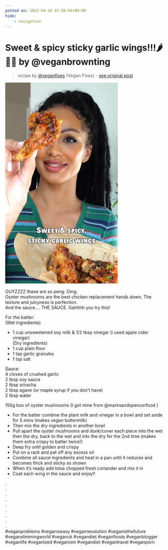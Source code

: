 ```yaml
---
posted on: 2022-04-20 07:36:04+00:00
hide:
    - navigation
---
```


# Sweet & spicy sticky garlic wings!!!🌶🍗🌱 by @veganbrownting  

> recipe by [@veganfixes](https://www.instagram.com/veganfixes/) 
(Vegan Fixes) - [see original post](https://instagram.com/p/CckI6TDpvpp)

![](../img/veganfixes_20-04-2022_0704.png)

  
GUYZZZZ these are so peng. Omg.  
Oyster mushrooms are the best chicken replacement hands down. The texture and juicyness is perfection.  
And the sauce…. THE SAUCE. Gahhhh you try this!  
  
 For the batter:  
(Wet ingredients)  
* 1 cup unsweetened soy milk & 1/2 tbsp vinegar (i used apple cider vinegar)  
(Dry ingredients)  
* 1 cup plain flour  
* 1 tsp garlic granules  
* 1 tsp salt  
  
Sauce:  
4 cloves of crushed garlic  
2 tbsp soy sauce  
2 tbsp sriracha  
2 tbsp agave (or maple syrup if you don’t have)  
2 tbsp water  
  
150g box of oyster mushrooms (I got mine from @marksandspencerfood )  
  
- For the batter combine the plant milk and vinegar in a bowl and set aside for 5 mins (makes vegan buttermilk)   
- Then mix the dry ingredients in another bowl  
- Pull apart the oyster mushrooms and dunk/cover each piece into the wet then the dry, back to the wet and into the dry for the 2nd time (makes them extra crispy to batter twice!)  
- Deep fry until golden and crispy  
- Put on a rack and pat off any excess oil  
- Combine all sauce ingredients and heat in a pan until it reduces and becomes thick and sticky as shown  
- When it’s ready add lotsa chopped fresh coriander and mix it in   
- Coat each wing in the sauce and enjoy!!  
  
.  
.  
.  
.  
.  
.  
.  
.  
.  
\#veganproblems \#veganiseasy \#veganrevolution \#veganisthefuture \#veganslimmingworld \#veganuk \#vegandiet \#veganfoods \#veganblogger \#veganlife \#veganized \#veganism \#vegandiet \#vegantravel \#veganporn   